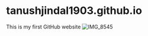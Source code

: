 # tanushjindal1903.github.io
This is my first GitHub website
![IMG_8545](https://github.com/user-attachments/assets/5badeb32-f020-4242-aba6-ac51efdfdc1d)

